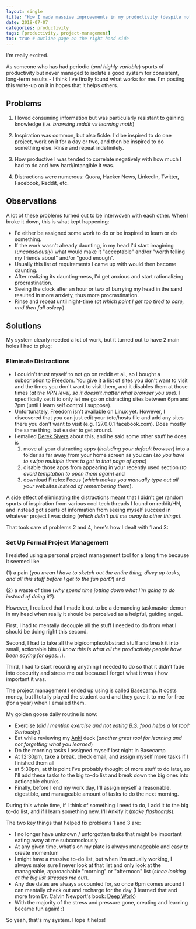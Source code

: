 ```yaml
---
layout: single
title: "How I made massive improvements in my productivity (despite not naturally being a productive person)"
date: 2018-07-07
categories: productivity
tags: [productivity, project-management]
toc: true # outline page on the right hand side
---
```


I'm really excited.

As someone who has had periodic (*and highly variable*) spurts of productivity but never managed to isolate a good system for consistent, long-term results - I think I've finally found what works for me. I'm posting this write-up on it in hopes that it helps others. 

## Problems

1. I loved consuming information but was particularly resistant to gaining knowledge (i.e. *browsing reddit vs learning math*)

2. Inspiration was common, but also fickle: I'd be inspired to do one project, work on it for a day or two, and then be inspired to do something else. Rinse and repeat indefinitely.

3. How productive I was tended to correlate negatively with how much I had to do and how hard/intangible it was.

4. Distractions were numerous: Quora, Hacker News, LinkedIn, Twitter, Facebook, Reddit, etc.

## Observations

A lot of these problems turned out to be interwoven with each other. When I broke it down, this is what kept happening:

- I'd either be assigned some work to do or be inspired to learn or do something.
- If the work wasn't already daunting, in my head I'd start imagining (*unconsciously*) what would make it "acceptable" and/or "worth telling my friends about" and/or "good enough".
- Usually this list of requirements I came up with would then become daunting.
- After realizing its daunting-ness, I'd get anxious and start rationalizing procrastination.
- Seeing the clock after an hour or two of burrying my head in the sand resulted in more anxiety, thus more procrastination.
- Rinse and repeat until night-time (*at which point I get too tired to care, and then fall asleep*).

## Solutions

My system clearly needed a lot of work, but it turned out to have 2 main holes I had to plug:

### Eliminate Distractions

- I couldn't trust myself to not go on reddit et al., so I bought a subscription to [Freedom](https://freedom.to/). You give it a list of sites you don't want to visit and the times you don't want to visit them, and it disables them at those times (*at the VPN level, so it doesn't matter what browser you use*). I specifically set it to only let me go on distracting sites between 6pm and 7pm (until I learn self control I suppose).
- Unfortunately, Freedom isn't available on Linux yet. However, I discovered that you can just edit your /etc/hosts file and add any sites there you don't want to visit (e.g. 127.0.0.1    facebook.com). Does mostly the same thing, but easier to get around.
- I emailed [Derek Sivers](https://sivers.org/) about this, and he said some other stuff he does is
    1. move all your distracting apps (*including your default browser*) into a folder as far away from your home screen as you can (*so you have to swipe multiple times to get to that page of apps*)
    2. disable those apps from appearing in your recently used section (*to avoid temptation to open them again*) and
    3. download Firefox Focus (*which makes you manually type out all your websites instead of remembering them*).

A side effect of eliminating the distractions meant that I didn't get random spurts of inspiration from various cool tech threads I found on reddit/HN, and instead got spurts of information from seeing myself succeed in whatever project I was doing (*which didn't pull me away to other things*).

That took care of problems 2 and 4, here's how I dealt with 1 and 3:

### Set Up Formal Project Management

I resisted using a personal project management tool for a long time because it seemed like

(1) a pain (*you mean I have to sketch out the entire thing, divvy up tasks, and all this stuff before I get to the fun part?*) and

(2) a waste of time (*why spend time jotting down what I'm going to do instead of doing it?*).

However, I realized that I made it out to be a demanding taskmaster demon in my head when really it should be perceived as a helpful, guiding angel.

First, I had to mentally decouple all the stuff I needed to do from what I should be doing right this second.

Second, I had to take all the big/complex/abstract stuff and break it into small, actionable bits (*I know this is what all the productivity people have been saying for ages...*).

Third, I had to start recording anything I needed to do so that it didn't fade into obscurity and stress me out because I forgot what it was / how important it was.

The project management I ended up using is called [Basecamp](https://basecamp.com/). It costs money, but I totally played the student card and they gave it to me for free (for a year) when I emailed them.

My golden goose daily routine is now:

- Exercise (*did I mention exercise and not eating B.S. food helps a lot too? Seriously.*)
- Eat while reviewing my [Anki](https://apps.ankiweb.net/) deck (*another great tool for learning and not forgetting what you learned*)
- Do the morning tasks I assigned myself last night in Basecamp
- At 12:30pm, take a break, check email, and assign myself more tasks if I finished them all
- at 5:30pm, at this point I've probably thought of more stuff to do later, so I'll add these tasks to the big to-do list and break down the big ones into actionable chunks.
- Finally, before I end my work day, I'll assign myself a reasonable, digestible, and manageable amount of tasks to do the next morning.

During this whole time, if I think of something I need to do, I add it to the big to-do list, and if I learn something new, I'll Ankify it (*make flashcards*). 

The two key things that helped fix problems 1 and 3 are:

- I no longer have unknown / unforgotten tasks that might be important eating away at me subconsciously
- At any given time, what's on my plate is always manageable and easy to create momentum
- I might have a massive to-do list, but when I'm actually working, I always make sure I never look at that list and only look at the manageable, approachable "morning" or "afternoon" list (*since looking at the big list stresses me out*).
- Any due dates are always accounted for, so once 6pm comes around I can mentally check out and recharge for the day (I learned that and more from Dr. Calvin Newport's book: [Deep Work](https://www.amazon.com/Deep-Work-Focused-Success-Distracted/dp/1455586692))
- With the majority of the stress and pressure gone, creating and learning became fun again! :)

So yeah, that's my system. Hope it helps!